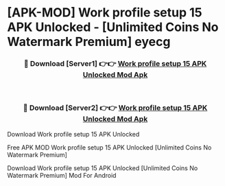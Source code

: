 # [APK-MOD] Work profile setup 15 APK Unlocked - [Unlimited Coins No Watermark Premium] eyecg



<div align="center">
<h3>🔴 Download [Server1] 👉👉 <a href="https://momento.my/?title=Work_profile_setup_15_APK_Unlocked">Work profile setup 15 APK Unlocked Mod Apk</a></h3><br>

<h3>🔴 Download [Server2] 👉👉 <a href="https://momento.my/?title=Work_profile_setup_15_APK_Unlocked">Work profile setup 15 APK Unlocked Mod Apk</a></h3>
</div>



Download Work profile setup 15 APK Unlocked 

Free APK MOD Work profile setup 15 APK Unlocked [Unlimited Coins No Watermark Premium]

Download Work profile setup 15 APK Unlocked [Unlimited Coins No Watermark Premium] Mod For Android
